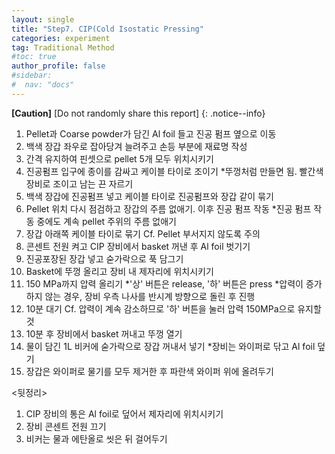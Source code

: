 ```yaml
---
layout: single
title: "Step7. CIP(Cold Isostatic Pressing"
categories: experiment
tag: Traditional Method
#toc: true
author_profile: false
#sidebar:
#  nav: "docs"
---
```


**[Caution]** [Do not randomly share this report]
{: .notice--info}

1. Pellet과 Coarse powder가 담긴 Al foil 들고 진공 펌프 옆으로 이동
2. 백색 장갑 좌우로 잡아당겨 늘려주고 손등 부분에 재료명 작성
3. 간격 유지하여 핀셋으로 pellet 5개 모두 위치시키기
4. 진공펌프 입구에 종이를 감싸고 케이블 타이로 조이기
 *뚜껑처럼 만들면 됨. 빨간색 장비로 조이고 남는 끈 자르기
5. 백색 장갑에 진공펌프 넣고 케이블 타이로 진공펌프와 장갑 같이 묶기
6. Pellet 위치 다시 점검하고 장갑의 주름 없애기. 이후 진공 펌프 작동
 *진공 펌프 작동 중에도 계속 pellet 주위의 주름 없애기
8. 장갑 아래쪽 케이블 타이로 묶기
 Cf. Pellet 부서지지 않도록 주의
9. 콘센트 전원 켜고 CIP 장비에서 basket 꺼낸 후 Al foil 벗기기  
10.	진공포장된 장갑 넣고 숟가락으로 푹 담그기
11.	Basket에 뚜껑 올리고 장비 내 제자리에 위치시키기
12.	150 MPa까지 압력 올리기
 *'상' 버튼은 release, '하' 버튼은 press
 *압력이 증가하지 않는 경우, 장비 우측 나사를 반시계 방향으로 돌린 후 진행
13.	10분 대기
 Cf. 압력이 계속 감소하므로 '하' 버튼을 눌러 압력 150MPa으로 유지할 것
14.	10분 후 장비에서 basket 꺼내고 뚜껑 열기
15.	물이 담긴 1L 비커에 숟가락으로 장갑 꺼내서 넣기
 *장비는 와이퍼로 닦고 Al foil 덮기
16.	장갑은 와이퍼로 물기를 모두 제거한 후 파란색 와이퍼 위에 올려두기

<뒷정리>
1. CIP 장비의 통은 Al foil로 덮어서 제자리에 위치시키기
2. 장비 콘센트 전원 끄기
3. 비커는 물과 에탄올로 씻은 뒤 걸어두기

